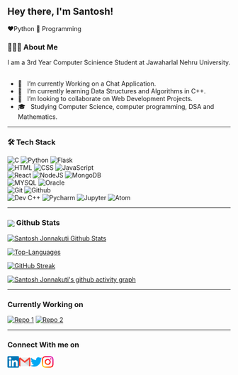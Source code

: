 ## Hey there, I'm Santosh!

❤️Python 🖤 Programming

### 👨🏻‍💻 About Me
I am a 3rd Year Computer Scinience Student at Jawaharlal Nehru University.
<br/><br/>

- 🔭 &nbsp; I’m currently Working on a Chat Application. 
- 🌱 &nbsp; I’m currently learning Data Structures and Algorithms in C++.
- 👯 &nbsp; I’m looking to collaborate on Web Development Projects.
- 🎓 &nbsp; Studying Computer Science, computer programming, DSA and Mathematics.
---

### 🛠️ Tech Stack

![C](https://img.shields.io/badge/-C-1c3b56?style=flat&logo=c&logoColor=ffffff")
![Python](https://img.shields.io/badge/-Python%203-1c3b56?style=flat&logo=python&logoColor=white)
![Flask](https://img.shields.io/badge/-Flask-1c3b56?style=flat&logo=flask&logoColor=white)
<br/>
![HTML](https://img.shields.io/badge/-HTML%205-E34F26?style=flat&logo=html5&logoColor=white)
![CSS](https://img.shields.io/badge/-CSS%203-1572B6?style=flat&logo=css3&logoColor=white)
![JavaScript](https://img.shields.io/badge/-JavaScript-1572B6?style=flat&logo=javascript&logoColor=eed718)
<br />
![React](https://img.shields.io/badge/-React-black?style=flat&logo=react&logoColor=eed718)
![NodeJS](https://img.shields.io/badge/-NodeJs-black?style=flat&logo=node&logoColor=eed718)
![MongoDB](https://img.shields.io/badge/-MongoDB-black?style=flat&logo=mongodb&logoColor=eed718)
<br/>
![MYSQL](https://img.shields.io/badge/-MYSQL-4479a1?style=flat&logo=MYSQL&logoColor=red)
![Oracle](https://img.shields.io/badge/-Oracle-4479a1?style=flat&logo=Oracle&logoColor=red)
<br/>
![Git](https://img.shields.io/badge/-Git-black?style=flat&logo=Git)
![Github](https://img.shields.io/badge/-Github-black?style=flat&logo=Github)
<br/>
![Dev C++](https://img.shields.io/badge/-Dev%20C%2B%2B-222d30?style=flat&logo=Dev-C%2B%2B)
![Pycharm](https://img.shields.io/badge/-Pycharm-222d30?style=flat&logo=Pycharm&logoColor=white)
![Jupyter](https://img.shields.io/badge/-Jupyter%20Notebook-222d30?style=flat&logo=Jupyter)
![Atom](https://img.shields.io/badge/-Atom-222d30?style=flat&logo=Atom&logoColor=white)

---
### <img src="https://raw.githubusercontent.com/alexnaiman/alexnaiman/master/resources/stats.png" width="35px" align="center"/> Github Stats
[![Santosh Jonnakuti Github Stats](https://github-readme-stats.vercel.app/api?username=Santoshjonnakuti&count_private=true&show_icons=true&theme=radical&title_color=8E2DE2&text_color=fff&icon_color=8E2DE2)](https://github.com/Santoshjonnakuti)

[![Top-Languages](https://github-readme-stats.vercel.app/api/top-langs/?username=Santoshjonnakuti&langs_count=20&layout=compact&theme=radical&title_color=8E2DE2&text_color=fff&icon_color=8E2DE2)](https://github.com/Santoshjonnakuti)


[![GitHub Streak](https://github-readme-streak-stats.herokuapp.com/?user=Santoshjonnakuti&theme=radical&title_color=8E2DE2&text_color=fff&icon_color=8E2DE2)](https://github.com/Santoshjonnakuti)

[![Santosh Jonnakuti's github activity graph](https://activity-graph.herokuapp.com/graph?username=Santoshjonnakuti&theme=react-dark)](https://github.com/Santoshjonnakuti)

---

### Currently Working on 
[![Repo 1](https://github-readme-stats.vercel.app/api/pin/?username=Santoshjonnakuti&repo=Web-Development&show_icons=true&theme=radical&title_color=8E2DE2&text_color=fff&icon_color=8E2DE2)](https://github.com/Santoshjonnakuti/Web-Development)
[![Repo 2](https://github-readme-stats.vercel.app/api/pin/?username=Santoshjonnakuti&repo=CollabSpace&show_icons=true&theme=radical&title_color=8E2DE2&text_color=fff&icon_color=8E2DE2)](https://github.com/Santoshjonnakuti/CollabSpace)

---

### Connect With me on

<a href="https://www.linkedin.com/in/santoshjonnakuti/">
    <img align="left" alt="Santosh's Linkedin" width="26px" src="https://github.com/hargun79/hargun79/blob/master/Assets/Linkedin.svg" />
  </a>
<a href="mailto:santoshjonnakuti@gmail.com">
    <img align="left" alt="Santosh's Gmail" width="26px" src="https://github.com/hargun79/hargun79/blob/master/Assets/Gmail.svg" />
  </a>
<a href="https://twitter.com/SantoshJonnaku1">
    <img align="left" alt="Santosh's Twitter" width="26px" src="https://github.com/hargun79/hargun79/blob/master/Assets/Twitter.svg" />
  </a>
<a href="https://www.instagram.com/santosh_jonnakuti/">
    <img align="left" alt="Santosh's Instagram" width="26px" src="https://github.com/hargun79/hargun79/blob/master/Assets/Instagram.svg" />
  </a>
